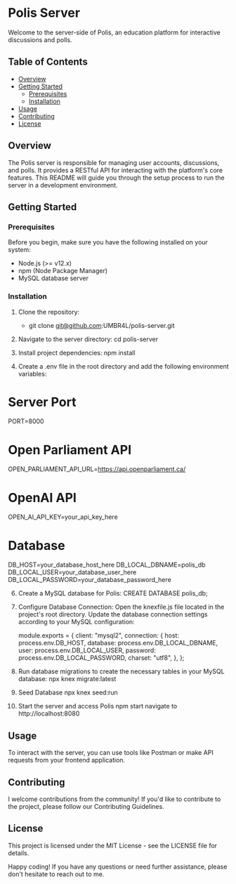 # Polis Server

Welcome to the server-side of Polis, an education platform for interactive discussions and polls.

## Table of Contents

- [Overview](#overview)
- [Getting Started](#getting-started)
  - [Prerequisites](#prerequisites)
  - [Installation](#installation)
- [Usage](#usage)
- [Contributing](#contributing)
- [License](#license)

## Overview

The Polis server is responsible for managing user accounts, discussions, and polls. It provides a RESTful API for interacting with the platform's core features. This README will guide you through the setup process to run the server in a development environment.

## Getting Started

### Prerequisites

Before you begin, make sure you have the following installed on your system:

- Node.js (>= v12.x)
- npm (Node Package Manager)
- MySQL database server

### Installation

1. Clone the repository:

   - git clone git@github.com:UMBR4L/polis-server.git

2. Navigate to the server directory:
   cd polis-server

3. Install project dependencies:
   npm install

4. Create a .env file in the root directory and add the following environment variables:

# Server Port

PORT=8000

# Open Parliament API

OPEN_PARLIAMENT_API_URL=https://api.openparliament.ca/

# OpenAI API

OPEN_AI_API_KEY=your_api_key_here

# Database

DB_HOST=your_database_host_here
DB_LOCAL_DBNAME=polis_db
DB_LOCAL_USER=your_database_user_here
DB_LOCAL_PASSWORD=your_database_password_here


6. Create a MySQL database for Polis:
   CREATE DATABASE polis_db;

7. Configure Database Connection:
    Open the knexfile.js file located in the project's root directory. Update the database connection settings according to your MySQL configuration:

    module.exports = {
    client: "mysql2",
    connection: {
        host: process.env.DB_HOST,
        database: process.env.DB_LOCAL_DBNAME,
        user: process.env.DB_LOCAL_USER,
        password: process.env.DB_LOCAL_PASSWORD,
        charset: "utf8",
    },
};

8. Run database migrations to create the necessary tables in your MySQL database:
    npx knex migrate:latest

9. Seed Database
    npx knex seed:run

10. Start the server and access Polis
    npm start
    navigate to http://localhost:8080

## Usage

To interact with the server, you can use tools like Postman or make API requests from your frontend application.

## Contributing

I welcome contributions from the community! If you'd like to contribute to the project, please follow our Contributing Guidelines.

## License

This project is licensed under the MIT License - see the LICENSE file for details.

Happy coding! If you have any questions or need further assistance, please don't hesitate to reach out to me.

